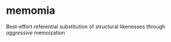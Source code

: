 # memomia
Best-effort referential substitution of structural likenesses through _aggressive_ memoization
